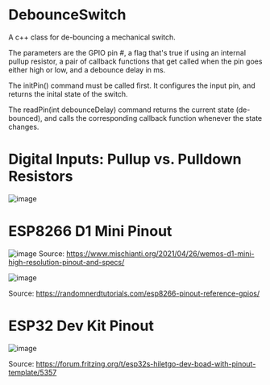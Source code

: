 # DebounceSwitch

A c++ class for de-bouncing a mechanical switch.

The parameters are the GPIO pin #, a flag that's true if using an internal pullup 
resistor, a pair of callback functions that get called when the pin goes either high 
or low, and a debounce delay in ms. 

The initPin() command must be called first. It configures the input pin, and returns the inital state of 
the switch.

The readPin(int debounceDelay) command returns the current state (de-bounced), and calls 
the corresponding callback function whenever the state changes.


# Digital Inputs: Pullup vs. Pulldown Resistors
![image](https://user-images.githubusercontent.com/83251604/124932184-da160580-dfd0-11eb-92bd-8c26bc254a17.png)



# ESP8266 D1 Mini Pinout

![image](https://user-images.githubusercontent.com/83251604/124826307-af7d6b80-df42-11eb-8ce8-97c496b6cfc2.png)
Source: https://www.mischianti.org/2021/04/26/wemos-d1-mini-high-resolution-pinout-and-specs/

![image](https://user-images.githubusercontent.com/83251604/124815934-e13c0580-df35-11eb-96e1-772857aab4bb.png)

Source: https://randomnerdtutorials.com/esp8266-pinout-reference-gpios/

# ESP32 Dev Kit Pinout
![image](https://user-images.githubusercontent.com/83251604/124827544-27986100-df44-11eb-92ff-94bd9abdaff3.png)

Source: https://forum.fritzing.org/t/esp32s-hiletgo-dev-boad-with-pinout-template/5357

